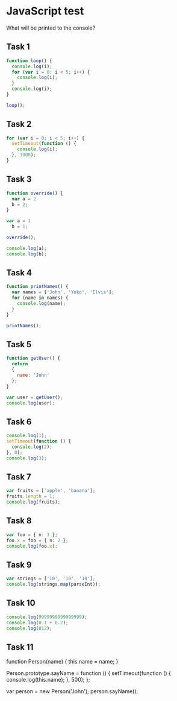 # JavaScript test

What will be printed to the console?

## Task 1
```javascript
function loop() {
  console.log(i);
  for (var i = 0; i < 5; i++) {
    console.log(i);
  }
  console.log(i);
}

loop();
```

## Task 2
```javascript
for (var i = 0; i < 5; i++) {
  setTimeout(function () {
    console.log(i);
  }, 1000);
}
```

## Task 3
```javascript
function override() {
  var a = 2
  b = 2;
}

var a = 1
  b = 1;

override();

console.log(a);
console.log(b);
```

## Task 4
```javascript
function printNames() {
  var names = ['John', 'Yoko', 'Elvis'];
  for (name in names) {
    console.log(name);
  }
}

printNames();
```

## Task 5
```javascript
function getUser() {
  return
  {
    name: 'John'
  };
}

var user = getUser();
console.log(user);
```

## Task 6
```javascript
console.log(1);
setTimeout(function () {
  console.log(2);
}, 0);
console.log(3); 
```

## Task 7
```javascript
var fruits = ['apple', 'banana'];
fruits.length = 1;
console.log(fruits);
```

## Task 8
```javascript
var foo = { n: 1 };
foo.x = foo = { n: 2 };
console.log(foo.x);
```

## Task 9
```javascript
var strings = ['10', '10', '10'];
console.log(strings.map(parseInt));
```

## Task 10
```javascript
console.log(9999999999999999);
console.log(0.1 + 0.2);
console.log(012);
```

## Task 11
function Person(name) {
  this.name = name;
}

Person.prototype.sayName = function () {
  setTimeout(function () {
    console.log(this.name);
  }, 500);
};

var person = new Person('John');
person.sayName();
```
